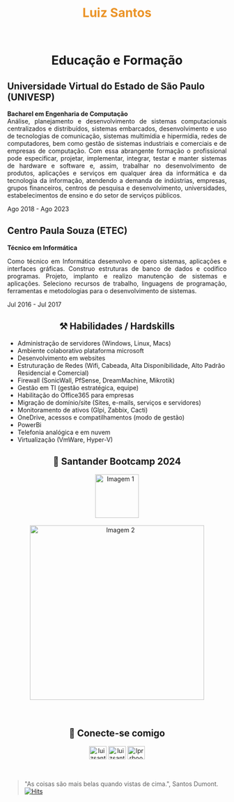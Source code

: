 <h1 align="center" style="color: #EB9326">Luiz Santos</h1><br>
<h1 align=center>Educação e Formação</h1> 
  <h2 class="mb-0">Universidade Virtual do Estado de São Paulo (UNIVESP)</h2>
  <p align="justify">
    <b>Bacharel em Engenharia de Computação</b><br>
    Análise, planejamento e desenvolvimento de sistemas computacionais centralizados e distribuídos, sistemas embarcados, 
    desenvolvimento e uso de tecnologias de comunicação, sistemas multimídia e hipermídia, redes de computadores, 
    bem como gestão de sistemas industriais e comerciais e de empresas de computação. 
    Com essa abrangente formação o profissional pode especificar, projetar, implementar, integrar, testar e manter sistemas de hardware e software e, 
    assim, trabalhar no desenvolvimento de produtos, aplicações e serviços em qualquer área da informática e da tecnologia da informação, atendendo a demanda de indústrias, empresas, 
    grupos financeiros, centros de pesquisa e desenvolvimento, universidades, estabelecimentos de ensino e do setor de serviços públicos.</p>    
    <div class="flex-shrink-0"><span class="text-primary">Ago 2018 - Ago 2023</span></div>

<h2 class="mb-0">Centro Paula Souza (ETEC)</h2>
  <div class="subheading mb-3"><b>Técnico em Informática</b></div>
  <p align="justify">
   Como técnico em Informática desenvolvo e opero sistemas, aplicações e interfaces gráficas. 
    Construo estruturas de banco de dados e codifico programas. Projeto, implanto e realizo manutenção de sistemas e aplicações. 
    Seleciono recursos de trabalho, linguagens de programação, ferramentas e metodologias para o desenvolvimento de sistemas.</p>    
    </div>
  <div class="flex-shrink-0"><span class="text-primary">Jul 2016 - Jul 2017</span></div>

<h2 align="center"> ⚒️ Habilidades / Hardskills</h2>

<ul>
<li><span class="fa-li"><i class="fas fa-check"></i></span>Administração de servidores (Windows, Linux, Macs)</li>
<li><span class="fa-li"><i class="fas fa-check"></i></span>Ambiente colaborativo plataforma microsoft</li>
<li><span class="fa-li"><i class="fas fa-check"></i></span>Desenvolvimento em websites</li>
<li><span class="fa-li"><i class="fas fa-check"></i></span>Estruturação de Redes (Wifi, Cabeada, Alta Disponibilidade, Alto Padrão Residencial e Comercial)</li>
<li><span class="fa-li"><i class="fas fa-check"></i></span>Firewall (SonicWall, PfSense, DreamMachine, Mikrotik)</li>
<li><span class="fa-li"><i class="fas fa-check"></i></span>Gestão em TI (gestão estratégica, equipe)</li>
<li><span class="fa-li"><i class="fas fa-check"></i></span>Habilitação do Office365 para empresas</li>
<li><span class="fa-li"><i class="fas fa-check"></i></span>Migração de domínio/site (Sites, e-mails, serviços e servidores)</li>
<li><span class="fa-li"><i class="fas fa-check"></i></span>Monitoramento de ativos (Glpi, Zabbix, Cacti)</li>
<li><span class="fa-li"><i class="fas fa-check"></i></span>OneDrive, acessos e compatilhamentos (modo de gestão)</li>
<li><span class="fa-li"><i class="fas fa-check"></i></span>PowerBi</li>
<li><span class="fa-li"><i class="fas fa-check"></i></span>Telefonia analógica e em nuvem</li>
<li><span class="fa-li"><i class="fas fa-check"></i></span>Virtualização (VmWare, Hyper-V)</li>
</ul>
<h2 align="center"> 📖 Santander Bootcamp 2024 </h2>
<div align="center">
<img src="https://hermes.dio.me/tracks/84b2d685-23f9-4729-9e3c-28cb84a39b38.png" alt="Imagem 1" width="100">
<br>
<br>
<img src="https://hermes.dio.me/certificates/cover/AZGFJCF1.jpg" alt="Imagem 2" width="400">
</center>
</div>
<br>
<br>
<h2 align="center"> 🔌 Conecte-se comigo </h2>
<div align="center">
<a href="https://linkedin.com/in/luizsantosws" target="blank"><img align="center" src="https://raw.githubusercontent.com/rahuldkjain/github-profile-readme-generator/master/src/images/icons/Social/linked-in-alt.svg" alt="luizsantosws" height="30" width="40" /></a>
<a href="https://fb.com/luizsantosboo" target="blank"><img align="center" src="https://raw.githubusercontent.com/rahuldkjain/github-profile-readme-generator/master/src/images/icons/Social/facebook.svg" alt="luizsantosboo" height="30" width="40" /></a>
<a href="https://instagram.com/lprrboo" target="blank"><img align="center" src="https://raw.githubusercontent.com/rahuldkjain/github-profile-readme-generator/master/src/images/icons/Social/instagram.svg" alt="lprrboo" height="30" width="40" /></a>
<br>
</div>
<br>
<br>


>"As coisas são mais belas quando vistas de cima.", Santos Dumont.<br>
[![Hits](https://hits.seeyoufarm.com/api/count/incr/badge.svg?url=https%3A%2F%2Fgithub.com%2Fgjbae1212%2Fhit-counter&count_bg=%2379C83D&title_bg=%23555555&icon=telegram.svg&icon_color=%23E7E7E7&title=hits&edge_flat=false)](https://hits.seeyoufarm.com)
